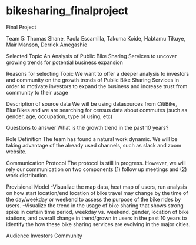 # bikesharing_finalproject


Final Project

Team 5: Thomas Shane, Paola Escamilla, Takuma Koide, Habtamu Tikuye, Mair Manson, Derrick Amegashie


Selected Topic
An Analysis of Public Bike Sharing Services to uncover growing trends for potential business expansion

Reasons for selecting Topic
We want to offer a deeper analysis to investors and community on the growth trends of Public Bike Sharing Services in order to motivate investors to expand the business and increase trust from community to their usage

Description of source data
We will be using datasources from CitiBike, BlueBikes and we are searching for census data about commutes (such as gender, age, occupation, type of using, etc)

Questions to answer
What is the growth trend in the past 10 years?

Role Definition
The team has found a natural work dynamic. We will be taking advantage of the already used channels, such as slack and zoom website.

Communication Protocol
The protocol is still in progress. However, we will rely our communication on two components (1) follow up meetings and (2) work distribution.

Provisional Model
-Visualize the map data, heat map of users, run analysis on how start location/end location of bike travel may change by the time of the day/weekday or weekend to assess the purpose of the bike rides by users.
-Visualize the trend in the usage of bike sharing that shows strong spike in certain time period, weekday vs. weekend, gender, location of bike stations, and overall change in trend/grown in users in the past 10 years to identify the how these bike sharing services are evolving in the major cities.


Audience
Investors
Community 
